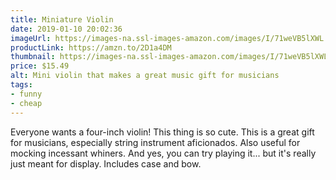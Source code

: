 ```yaml
---
title: Miniature Violin
date: 2019-01-10 20:02:36
imageUrl: https://images-na.ssl-images-amazon.com/images/I/71weVB5lXWL._SX679_.jpg
productLink: https://amzn.to/2D1a4DM
thumbnail: https://images-na.ssl-images-amazon.com/images/I/71weVB5lXWL._SR600,315_.jpg
price: $15.49
alt: Mini violin that makes a great music gift for musicians
tags:
- funny
- cheap
---
```


Everyone wants a four-inch violin! This thing is so cute. This is a great gift for musicians, especially string instrument aficionados. Also useful for mocking incessant whiners. And yes, you can try playing it... but it's really just meant for display. Includes case and bow.